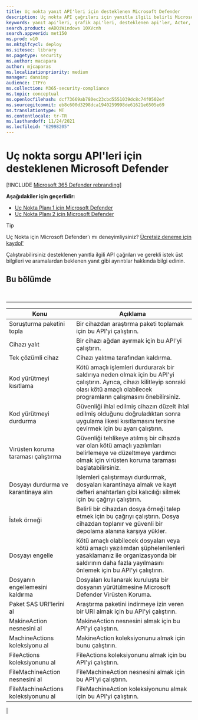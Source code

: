 ```yaml
---
title: Uç nokta yanıt API'leri için desteklenen Microsoft Defender
description: Uç nokta API çağrıları için yanıtla ilgili belirli Microsoft Defender hakkında bilgi edinin.
keywords: yanıt api'leri, grafik api'leri, desteklenen api'ler, Actor, alerts, device, kullanıcı, etki alanı, ip, dosya
search.product: eADQiWindows 10XVcnh
search.appverid: met150
ms.prod: w10
ms.mktglfcycl: deploy
ms.sitesec: library
ms.pagetype: security
ms.author: macapara
author: mjcaparas
ms.localizationpriority: medium
manager: dansimp
audience: ITPro
ms.collection: M365-security-compliance
ms.topic: conceptual
ms.openlocfilehash: dcf73669ab780ec23cbd5551039dc8c74f0502ef
ms.sourcegitcommit: eb8c600d3298dca1940259998de61621e6505e69
ms.translationtype: MT
ms.contentlocale: tr-TR
ms.lasthandoff: 11/24/2021
ms.locfileid: "62998205"
---
```

# <a name="supported-microsoft-defender-for-endpoint-query-apis"></a>Uç nokta sorgu API'leri için desteklenen Microsoft Defender

[!INCLUDE [Microsoft 365 Defender rebranding](../../includes/microsoft-defender.md)]


**Aşağıdakiler için geçerlidir:**
- [Uç Nokta Planı 1 için Microsoft Defender](https://go.microsoft.com/fwlink/?linkid=2154037)
- [Uç Nokta Planı 2 için Microsoft Defender](https://go.microsoft.com/fwlink/?linkid=2154037)

> [!TIP]
> Uç Nokta için Microsoft Defender'ı mı deneyimliysiniz? [Ücretsiz deneme için kaydol'](https://signup.microsoft.com/create-account/signup?products=7f379fee-c4f9-4278-b0a1-e4c8c2fcdf7e&ru=https://aka.ms/MDEp2OpenTrial?ocid=docs-wdatp-supported-response-apis-abovefoldlink)

Çalıştırabilirsiniz desteklenen yanıtla ilgili API çağrıları ve gerekli istek üst bilgileri ve aramalardan beklenen yanıt gibi ayrıntılar hakkında bilgi edinin.

## <a name="in-this-section"></a>Bu bölümde

<br>

****

|Konu|Açıklama|
|---|---|
|Soruşturma paketini topla|Bir cihazdan araştırma paketi toplamak için bu API'yi çalıştırın.|
|Cihazı yalıt|Bir cihazı ağdan ayırmak için bu API'yi çalıştırın.|
|Tek çözümli cihaz|Cihazı yalıtma tarafından kaldırma.|
|Kod yürütmeyi kısıtlama|Kötü amaçlı işlemleri durdurarak bir saldırıya neden olmak için bu API'yi çalıştırın. Ayrıca, cihazı kilitleyip sonraki olası kötü amaçlı olabilecek programların çalışmasını önebilirsiniz.|
|Kod yürütmeyi durdurma|Güvenliği ihlal edilmiş cihazın düzelt ihlal edilmiş olduğunu doğruladıktan sonra uygulama ilkesi kısıtlamasını tersine çevirmek için bu ayarı çalıştırın.|
|Virüsten koruma taraması çalıştırma|Güvenliği tehlikeye atılmış bir cihazda var olan kötü amaçlı yazılımları belirlemeye ve düzeltmeye yardımcı olmak için virüsten koruma taraması başlatabilirsiniz.|
|Dosyayı durdurma ve karantinaya alın|Işlemleri çalıştırmayı durdurmak, dosyaları karantinaya almak ve kayıt defteri anahtarları gibi kalıcılığı silmek için bu çağrıyı çalıştırın.|
|İstek örneği|Belirli bir cihazdan dosya örneği talep etmek için bu çağrıyı çalıştırın. Dosya cihazdan toplanır ve güvenli bir depolama alanına karşıya yükler.|
|Dosyayı engelle|Kötü amaçlı olabilecek dosyaları veya kötü amaçlı yazılımdan şüphelenilenleri yasaklamanız ile organizasyonda bir saldırının daha fazla yayılmasını önlemek için bu API'yi çalıştırın.|
|Dosyanın engellemesini kaldırma|Dosyaları kullanarak kuruluşta bir dosyanın yürütülmesine Microsoft Defender Virüsten Koruma.|
|Paket SAS URI'lerini al|Araştırma paketini indirmeye izin veren bir URI almak için bu API'yi çalıştırın.|
|MakineAction nesnesini al|MakineAction nesnesini almak için bu API'yi çalıştırın.|
|MachineActions koleksiyonu al|MakineAction koleksiyonunu almak için bunu çalıştırın.|
|FileActions koleksiyonunu al|FileActions koleksiyonunu almak için bu API'yi çalıştırın.|
|FileMachineAction nesnesini al|FileMachineAction nesnesini almak için bu API'yi çalıştırın.|
|FileMachineActions koleksiyonunu al|FileMachineAction koleksiyonunu almak için bu API'yi çalıştırın.|
|
